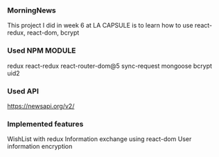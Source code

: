 ### MorningNews

This project I did in week 6 at LA CAPSULE is to learn how to use react-redux, react-dom, bcrypt

### Used NPM MODULE

redux
react-redux
react-router-dom@5
sync-request
mongoose
bcrypt
uid2

### Used API

https://newsapi.org/v2/

### Implemented features

WishList with redux
Information exchange using react-dom
User information encryption
